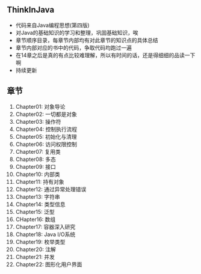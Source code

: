 ## ThinkInJava

* 代码来自Java编程思想(第四版)
* 对Java的基础知识的学习和整理，巩固基础知识，唉
* 章节顺序目录，每章节内部均有对此章节的知识点的具体总结
* 章节内部对应的书中的代码，争取代码均跑过一遍
* 在14章之后是真的有点比较难理解，所以有时间的话，还是得细细的品读一下啊
* 持续更新

## 章节

01. Chapter01: 对象导论
02. Chapter02: 一切都是对象
03. Chapter03: 操作符
04. Chapter04: 控制执行流程
05. Chapter05: 初始化与清理
06. Chapter06: 访问权限控制
07. Chapter07: 复用类
08. Chapter08: 多态
09. Chapter09: 接口
10. Chapter10: 内部类
11. Chapter11: 持有对象
12. Chapter12: 通过异常处理错误
13. Chapter13: 字符串
14. Chapter14: 类型信息
15. Chapter15: 泛型
16. CHapter16: 数组
17. Chapter17: 容器深入研究
18. Chapter18: Java I/O系统
19. Chapter19: 枚举类型
20. Chapter20: 注解
21. Chapter21: 并发
22. Chapter22: 图形化用户界面

